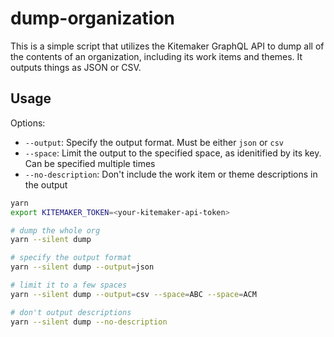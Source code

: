 # dump-organization

This is a simple script that utilizes the Kitemaker GraphQL API to dump all of the contents of an organization, including its work items and themes. It outputs things as JSON or CSV.

## Usage

Options:

- `--output`: Specify the output format. Must be either `json` or `csv`
- `--space`: Limit the output to the specified space, as idenitified by its key. Can be specified multiple times
- `--no-description`: Don't include the work item or theme descriptions in the output

```bash
yarn
export KITEMAKER_TOKEN=<your-kitemaker-api-token>

# dump the whole org
yarn --silent dump

# specify the output format
yarn --silent dump --output=json

# limit it to a few spaces
yarn --silent dump --output=csv --space=ABC --space=ACM

# don't output descriptions
yarn --silent dump --no-description
```
